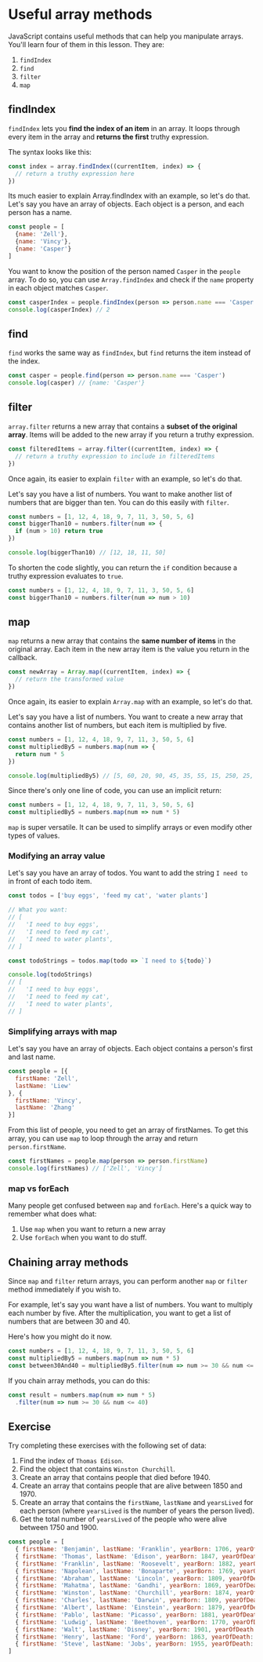 # Useful array methods

JavaScript contains useful methods that can help you manipulate arrays. You'll learn four of them in this lesson. They are:

1. `findIndex`
2. `find`
3. `filter`
4. `map`

## findIndex

`findIndex` lets you **find the index of an item** in an array. It loops through every item in the array and **returns the first** truthy expression.

The syntax looks like this:

```js
const index = array.findIndex((currentItem, index) => {
  // return a truthy expression here
})
```

Its much easier to explain Array.findIndex with an example, so let's do that. Let's say you have an array of objects. Each object is a person, and each person has a name.

```js
const people = [
  {name: 'Zell'},
  {name: 'Vincy'},
  {name: 'Casper'}
]
```

You want to know the position of the person named `Casper` in the `people` array. To do so, you can use `Array.findIndex` and check if the `name` property in each object matches `Casper`.

```js
const casperIndex = people.findIndex(person => person.name === 'Casper')
console.log(casperIndex) // 2
```

## find

`find` works the same way as `findIndex`, but `find` returns the item instead of the index.

```js
const casper = people.find(person => person.name === 'Casper')
console.log(casper) // {name: 'Casper'}
```

## filter

`array.filter` returns a new array that contains a **subset of the original array**. Items will be added to the new array if you return a truthy expression.

```js
const filteredItems = array.filter((currentItem, index) => {
  // return a truthy expression to include in filteredItems
})
```

Once again, its easier to explain `filter` with an example, so let's do that.

Let's say you have a list of numbers. You want to make another list of numbers that are bigger than ten. You can do this easily with `filter`.

```js
const numbers = [1, 12, 4, 18, 9, 7, 11, 3, 50, 5, 6]
const biggerThan10 = numbers.filter(num => {
  if (num > 10) return true
})

console.log(biggerThan10) // [12, 18, 11, 50]
```

To shorten the code slightly, you can return the `if` condition because a truthy expression evaluates to `true`.

```js
const numbers = [1, 12, 4, 18, 9, 7, 11, 3, 50, 5, 6]
const biggerThan10 = numbers.filter(num => num > 10)
```

## map

`map` returns a new array that contains the **same number of items** in the original array. Each item in the new array item is the value you return in the callback.

```js
const newArray = Array.map((currentItem, index) => {
  // return the transformed value
})
```

Once again, its easier to explain `Array.map` with an example, so let's do that.

Let's say you have a list of numbers. You want to create a new array that contains another list of numbers, but each item is multiplied by five.

```js
const numbers = [1, 12, 4, 18, 9, 7, 11, 3, 50, 5, 6]
const multipliedBy5 = numbers.map(num => {
  return num * 5
})

console.log(multipliedBy5) // [5, 60, 20, 90, 45, 35, 55, 15, 250, 25, 30]
```

Since there's only one line of code, you can use an implicit return:

```js
const numbers = [1, 12, 4, 18, 9, 7, 11, 3, 50, 5, 6]
const multipliedBy5 = numbers.map(num => num * 5)
```

`map` is super versatile. It can be used to simplify arrays or even modify other types of values.

### Modifying an array value

Let's say you have an array of todos. You want to add the string `I need to` in front of each todo item.

```js
const todos = ['buy eggs', 'feed my cat', 'water plants']

// What you want:
// [
//   'I need to buy eggs',
//   'I need to feed my cat',
//   'I need to water plants',
// ]
```

```js
const todoStrings = todos.map(todo => `I need to ${todo}`)

console.log(todoStrings)
// [
//   'I need to buy eggs',
//   'I need to feed my cat',
//   'I need to water plants',
// ]
```

### Simplifying arrays with map

Let's say you have an array of objects. Each object contains a person's first and last name.

```js
const people = [{
  firstName: 'Zell',
  lastName: 'Liew'
}, {
  firstName: 'Vincy',
  lastName: 'Zhang'
}]
```

From this list of people, you need to get an array of firstNames. To get this array, you can use `map` to loop through the array and return `person.firstName`.

```js
const firstNames = people.map(person => person.firstName)
console.log(firstNames) // ['Zell', 'Vincy']
```

### map vs forEach

Many people get confused between `map` and `forEach`. Here's a quick way to remember what does what:

1. Use `map` when you want to return a new array
2. Use `forEach` when you want to do stuff.

## Chaining array methods

Since `map` and `filter` return arrays, you can perform another `map` or `filter` method immediately if you wish to.

For example, let's say you want have a list of numbers. You want to multiply each number by five. After the multiplication, you want to get a list of numbers that are between 30 and 40.

Here's how you might do it now.

```js
const numbers = [1, 12, 4, 18, 9, 7, 11, 3, 50, 5, 6]
const multipliedBy5 = numbers.map(num => num * 5)
const between30And40 = multipliedBy5.filter(num => num >= 30 && num <= 40)
```

If you chain array methods, you can do this:

```js
const result = numbers.map(num => num * 5)
  .filter(num => num >= 30 && num <= 40)
```

## Exercise

Try completing these exercises with the following set of data:

1. Find the index of `Thomas Edison`.
2. Find the object that contains `Winston Churchill`.
3. Create an array that contains people that died before 1940.
4. Create an array that contains people that are alive between 1850 and 1970.
5. Create an array that contains the `firstName`, `lastName` and `yearsLived` for each person (where `yearsLived` is the number of years the person lived).
6. Get the total number of `yearsLived` of the people who were alive between 1750 and 1900.

```js
const people = [
  { firstName: 'Benjamin', lastName: 'Franklin', yearBorn: 1706, yearOfDeath: 1790 },
  { firstName: 'Thomas', lastName: 'Edison', yearBorn: 1847, yearOfDeath: 1931 },
  { firstName: 'Franklin', lastName: 'Roosevelt', yearBorn: 1882, yearOfDeath: 1945 },
  { firstName: 'Napolean', lastName: 'Bonaparte', yearBorn: 1769, yearOfDeath: 1821 },
  { firstName: 'Abraham', lastName: 'Lincoln', yearBorn: 1809, yearOfDeath: 1865 },
  { firstName: 'Mahatma', lastName: 'Gandhi', yearBorn: 1869, yearOfDeath: 1948 },
  { firstName: 'Winston', lastName: 'Churchill', yearBorn: 1874, yearOfDeath: 1965 },
  { firstName: 'Charles', lastName: 'Darwin', yearBorn: 1809, yearOfDeath: 1882 },
  { firstName: 'Albert', lastName: 'Einstein', yearBorn: 1879, yearOfDeath: 1955 },
  { firstName: 'Pablo', lastName: 'Picasso', yearBorn: 1881, yearOfDeath: 1973 },
  { firstName: 'Ludwig', lastName: 'Beethoven', yearBorn: 1770, yearOfDeath: 1827 },
  { firstName: 'Walt', lastName: 'Disney', yearBorn: 1901, yearOfDeath: 1966 },
  { firstName: 'Henry', lastName: 'Ford', yearBorn: 1863, yearOfDeath: 1947 },
  { firstName: 'Steve', lastName: 'Jobs', yearBorn: 1955, yearOfDeath: 2012 }
]
```

